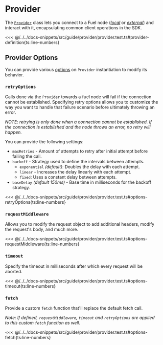 # Provider

The [`Provider`](../../api/Account/Provider.md) class lets you connect to a Fuel node ([_*local*_](../introduction/getting-started.md#connecting-to-a-local-node) or [_*external*_](../introduction/getting-started.md#connecting-to-the-testnet)) and interact with it, encapsulating common client operations in the SDK.

<<< @/../../docs-snippets/src/guide/provider/provider.test.ts#provider-definition{ts:line-numbers}

## Provider Options

You can provide various [options](../../api/Account/index.md#provideroptions) on `Provider` instantiation to modify its behavior.

### `retryOptions`

Calls done via the `Provider` towards a fuel node will fail if the connection cannot be established.
Specifying retry options allows you to customize the way you want to handle that failure scenario before ultimately throwing an error.

_NOTE: retrying is only done when a connection cannot be established. If the connection is established and the node throws an error, no retry will happen._

You can provide the following settings:

- `maxRetries` - Amount of attempts to retry after initial attempt before failing the call.
- `backoff` - Strategy used to define the intervals between attempts.
  - `exponential` _(default)_: Doubles the delay with each attempt.
  - `linear` - Increases the delay linearly with each attempt.
  - `fixed`: Uses a constant delay between attempts.
- `baseDelay` _(default 150ms)_ - Base time in milliseconds for the backoff strategy.

<<< @/../../docs-snippets/src/guide/provider/provider.test.ts#options-retryOptions{ts:line-numbers}

### `requestMiddleware`

Allows you to modify the request object to add additional headers, modify the request's body, and much more.

<<< @/../../docs-snippets/src/guide/provider/provider.test.ts#options-requestMiddleware{ts:line-numbers}

### `timeout`

Specify the timeout in milliseconds after which every request will be aborted.

<<< @/../../docs-snippets/src/guide/provider/provider.test.ts#options-timeout{ts:line-numbers}

### `fetch`

Provide a custom `fetch` function that'll replace the default fetch call.

_Note: If defined, `requestMiddleware`, `timeout` and `retryOptions` are applied to this custom `fetch` function as well._

<<< @/../../docs-snippets/src/guide/provider/provider.test.ts#options-fetch{ts:line-numbers}
